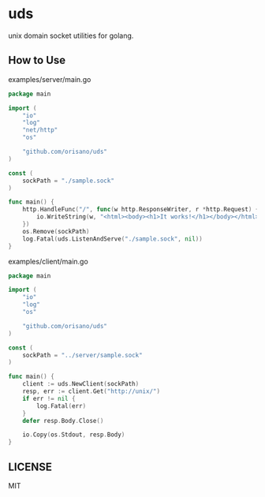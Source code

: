 # uds
unix domain socket utilities for golang.

## How to Use
examples/server/main.go

```go
package main

import (
	"io"
	"log"
	"net/http"
	"os"

	"github.com/orisano/uds"
)

const (
	sockPath = "./sample.sock"
)

func main() {
	http.HandleFunc("/", func(w http.ResponseWriter, r *http.Request) {
		io.WriteString(w, "<html><body><h1>It works!</h1></body></html>")
	})
	os.Remove(sockPath)
	log.Fatal(uds.ListenAndServe("./sample.sock", nil))
}

```

examples/client/main.go

```go
package main

import (
	"io"
	"log"
	"os"

	"github.com/orisano/uds"
)

const (
	sockPath = "../server/sample.sock"
)

func main() {
	client := uds.NewClient(sockPath)
	resp, err := client.Get("http://unix/")
	if err != nil {
		log.Fatal(err)
	}
	defer resp.Body.Close()

	io.Copy(os.Stdout, resp.Body)
}
```

## LICENSE
MIT